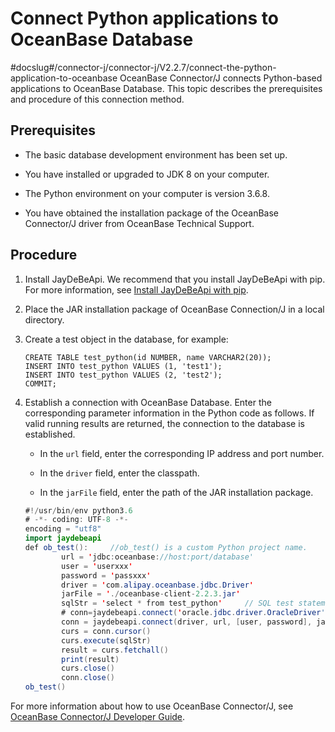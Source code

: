 Connect Python applications to OceanBase Database 
======================================================================
#docslug#/connector-j/connector-j/V2.2.7/connect-the-python-application-to-oceanbase
OceanBase Connector/J connects Python-based applications to OceanBase Database. This topic describes the prerequisites and procedure of this connection method. 

Prerequisites 
----------------------------------

* The basic database development environment has been set up.

  

* You have installed or upgraded to JDK 8 on your computer.

  

* The Python environment on your computer is version 3.6.8.

  

* You have obtained the installation package of the OceanBase Connector/J driver from OceanBase Technical Support.

  




Procedure 
------------------------------

1. Install JayDeBeApi. We recommend that you install JayDeBeApi with pip. For more information, see [Install JayDeBeApi with pip](https://pypi.org/project/JayDeBeApi/).

   

2. Place the JAR installation package of OceanBase Connection/J in a local directory.

   

3. Create a test object in the database, for example:

   ```unknow
   CREATE TABLE test_python(id NUMBER, name VARCHAR2(20));
   INSERT INTO test_python VALUES (1, 'test1');
   INSERT INTO test_python VALUES (2, 'test2');
   COMMIT;
   ```

   

4. Establish a connection with OceanBase Database. Enter the corresponding parameter information in the Python code as follows. If valid running results are returned, the connection to the database is established. 

   * In the `url` field, enter the corresponding IP address and port number.

     
   
   * In the `driver` field, enter the classpath.

     
   
   * In the `jarFile` field, enter the path of the JAR installation package.

     
   

   

   ```java
   #!/usr/bin/env python3.6
   # -*- coding: UTF-8 -*-
   encoding = "utf8"
   import jaydebeapi
   def ob_test():     //ob_test() is a custom Python project name. 
           url = 'jdbc:oceanbase://host:port/database'
           user = 'userxxx'
           password = 'passxxx'
           driver = 'com.alipay.oceanbase.jdbc.Driver'
           jarFile = './oceanbase-client-2.2.3.jar'
           sqlStr = 'select * from test_python'     // SQL test statement
           # conn=jaydebeapi.connect('oracle.jdbc.driver.OracleDriver','jdbc:oracle:thin:@127.0.0.1:1521/orcl',['hwf_model','hwf_model'],'E:/pycharm/lib/ojdbc14.jar')
           conn = jaydebeapi.connect(driver, url, [user, password], jarFile)
           curs = conn.cursor()
           curs.execute(sqlStr)
           result = curs.fetchall()
           print(result)
           curs.close()
           conn.close()
   ob_test()
   ```

   




For more information about how to use OceanBase Connector/J, see [OceanBase Connector/J Developer Guide](https://www.oceanbase.com/docs/connector-j/connector-j/V2.2.6/introduction-to-oceanbase-connector-j).
